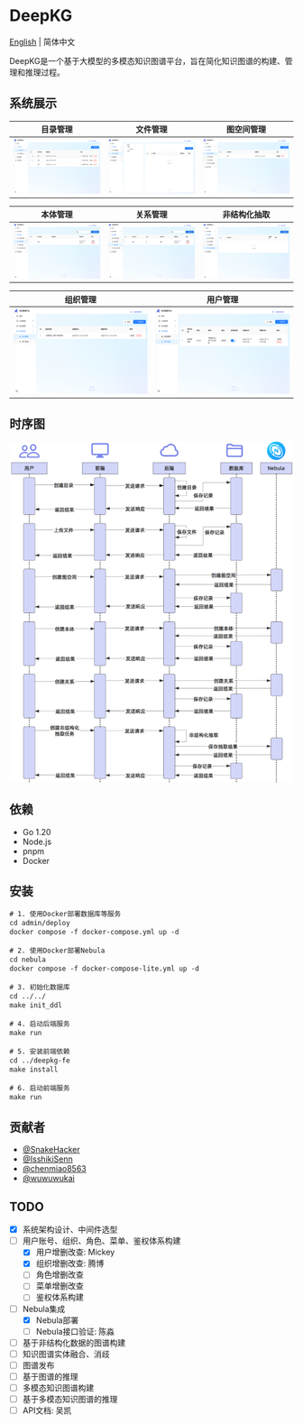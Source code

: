 # DeepKG

[English](README.md) | 简体中文

DeepKG是一个基于大模型的多模态知识图谱平台，旨在简化知识图谱的构建、管理和推理过程。

## 系统展示

| 目录管理 | 文件管理 | 图空间管理 |
| --- | --- | --- |
| ![目录管理](assets/screenshots/directory.png "目录管理") | ![文件管理](assets/screenshots/document.png "文件管理") | !["图空间管理"](assets/screenshots/workspace.png "图空间管理") |

| 本体管理 | 关系管理 | 非结构化抽取 |
| --- | --- | --- |
| ![本体管理](assets/screenshots/ontology.png "本体管理") | ![关系管理](assets/screenshots/relationship.png "关系管理")| ![非结构化抽取](assets/screenshots/extraction.png "非结构化抽取") |

| 组织管理 | 用户管理 |
| --- | --- |
| ![组织管理](assets/screenshots/organization.png "组织管理") | ![用户管理](assets/screenshots/user.png "用户管理") |

## 时序图

![时序图](assets/sequence_diagram_zh.png "时序图")

## 依赖

- Go 1.20
- Node.js
- pnpm
- Docker

## 安装
```shell
# 1. 使用Docker部署数据库等服务
cd admin/deploy
docker compose -f docker-compose.yml up -d

# 2. 使用Docker部署Nebula
cd nebula
docker compose -f docker-compose-lite.yml up -d

# 3. 初始化数据库
cd ../../
make init_ddl

# 4. 启动后端服务
make run

# 5. 安装前端依赖
cd ../deepkg-fe
make install

# 6. 启动前端服务
make run
```

## 贡献者

- [@SnakeHacker](https://github.com/SnakeHacker)
- [@IsshikiSenn](https://github.com/IsshikiSenn)
- [@chenmiao8563](https://github.com/chenmiao8563)
- [@wuwuwukai](https://github.com/wuwuwukai)

## TODO
- [x] 系统架构设计、中间件选型
- [ ] 用户账号、组织、角色、菜单、鉴权体系构建
    - [x] 用户增删改查: Mickey
    - [x] 组织增删改查: 腾博
    - [ ] 角色增删改查
    - [ ] 菜单增删改查
    - [ ] 鉴权体系构建
- [ ] Nebula集成
    - [x] Nebula部署
    - [ ] Nebula接口验证: 陈淼
- [ ] 基于非结构化数据的图谱构建
- [ ] 知识图谱实体融合、消歧
- [ ] 图谱发布
- [ ] 基于图谱的推理
- [ ] 多模态知识图谱构建
- [ ] 基于多模态知识图谱的推理
- [ ] API文档: 吴凯

